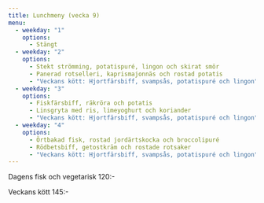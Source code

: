 ```yaml
---
title: Lunchmeny (vecka 9)
menu:
  - weekday: "1"
    options:
      - Stängt
  - weekday: "2"
    options:
      - Stekt strömming, potatispuré, lingon och skirat smör
      - Panerad rotselleri, kaprismajonnäs och rostad potatis
      - "Veckans kött: Hjortfärsbiff, svampsås, potatispuré och lingon"
  - weekday: "3"
    options:
      - Fiskfärsbiff, räkröra och potatis
      - Linsgryta med ris, limeyoghurt och koriander
      - "Veckans kött: Hjortfärsbiff, svampsås, potatispuré och lingon"
  - weekday: "4"
    options:
      - Örtbakad fisk, rostad jordärtskocka och broccolipuré
      - Rödbetsbiff, getostkräm och rostade rotsaker
      - "Veckans kött: Hjortfärsbiff, svampsås, potatispuré och lingon"
---
```

Dagens fisk och vegetarisk 120:-

Veckans kött 145:-